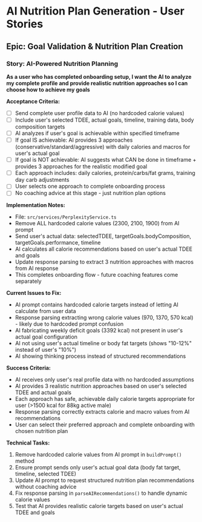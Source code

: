 # AI Nutrition Plan Generation - User Stories

## Epic: Goal Validation & Nutrition Plan Creation

### Story: AI-Powered Nutrition Planning
**As a user who has completed onboarding setup, I want the AI to analyze my complete profile and provide realistic nutrition approaches so I can choose how to achieve my goals**

**Acceptance Criteria:**
- [ ] Send complete user profile data to AI (no hardcoded calorie values)
- [ ] Include user's selected TDEE, actual goals, timeline, training data, body composition targets
- [ ] AI analyzes if user's goal is achievable within specified timeframe
- [ ] If goal IS achievable: AI provides 3 approaches (conservative/standard/aggressive) with daily calories and macros for user's actual goal
- [ ] If goal is NOT achievable: AI suggests what CAN be done in timeframe + provides 3 approaches for the realistic modified goal
- [ ] Each approach includes: daily calories, protein/carbs/fat grams, training day carb adjustments
- [ ] User selects one approach to complete onboarding process
- [ ] No coaching advice at this stage - just nutrition plan options

**Implementation Notes:**
- File: `src/services/PerplexityService.ts`
- Remove ALL hardcoded calorie values (2300, 2100, 1900) from AI prompt
- Send user's actual data: selectedTDEE, targetGoals.bodyComposition, targetGoals.performance, timeline
- AI calculates all calorie recommendations based on user's actual TDEE and goals
- Update response parsing to extract 3 nutrition approaches with macros from AI response
- This completes onboarding flow - future coaching features come separately

**Current Issues to Fix:**
- AI prompt contains hardcoded calorie targets instead of letting AI calculate from user data
- Response parsing extracting wrong calorie values (970, 1370, 570 kcal) - likely due to hardcoded prompt confusion
- AI fabricating weekly deficit goals (3392 kcal) not present in user's actual goal configuration
- AI not using user's actual timeline or body fat targets (shows "10-12%" instead of user's "10%")
- AI showing thinking process instead of structured recommendations

**Success Criteria:**
- AI receives only user's real profile data with no hardcoded assumptions
- AI provides 3 realistic nutrition approaches based on user's selected TDEE and actual goals
- Each approach has safe, achievable daily calorie targets appropriate for user (>1500 kcal for 88kg active male)
- Response parsing correctly extracts calorie and macro values from AI recommendations
- User can select their preferred approach and complete onboarding with chosen nutrition plan

**Technical Tasks:**
1. Remove hardcoded calorie values from AI prompt in `buildPrompt()` method
2. Ensure prompt sends only user's actual goal data (body fat target, timeline, selected TDEE)
3. Update AI prompt to request structured nutrition plan recommendations without coaching advice
4. Fix response parsing in `parseAIRecommendations()` to handle dynamic calorie values
5. Test that AI provides realistic calorie targets based on user's actual TDEE and goals